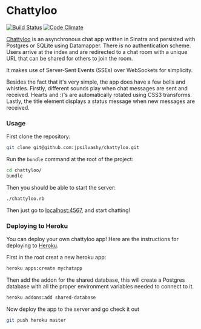 Chattyloo
=========

[![Build Status](https://secure.travis-ci.org/rails/rails.png?branch=master)](http://travis-ci.org/rails/rails)
[![Code Climate](https://codeclimate.com/badge.png)](https://codeclimate.com/github/jpsilvashy/chattyloo)

[Chattyloo](http://chattyloo.com) is an asynchronous chat app written in Sinatra and persisted with Postgres or SQLite using Datamapper. There is no authentication scheme. Users arrive at the index and are redirected to a chat room with a unique URL that can be shared for others to join the room.

It makes use of Server-Sent Events (SSEs) over WebSockets for simplicity.

Besides the fact that it's very simple, the app does have a few bells and whistles. Firstly, different sounds play when chat messages are sent and received. Hearts and :)'s are automatically rotated using CSS3 transforms. Lastly, the title element displays a status message when new messages are received.

### Usage

First clone the repository:

``` sh
git clone git@github.com:jpsilvashy/chattyloo.git
```

Run the `bundle` command at the root of the project:

``` sh
cd chattyloo/
bundle
```

Then you should be able to start the server:

``` sh
./chattyloo.rb
```

Then just go to [localhost:4567](http://localhost:4567), and start chatting!

### Deploying to Heroku

You can deploy your own chattyloo app! Here are the instructions for deploying to [Heroku](http://heroku.com).

First in the root creat a new heroku app:

``` sh
heroku apps:create mychatapp
```

Then add the addon for the shared database, this will create a Postgres database with all the proper environment variables needed to connect to it.

``` sh
heroku addons:add shared-database
```

Now deploy the app to the server and go check it out

``` sh
git push heroku master
```
